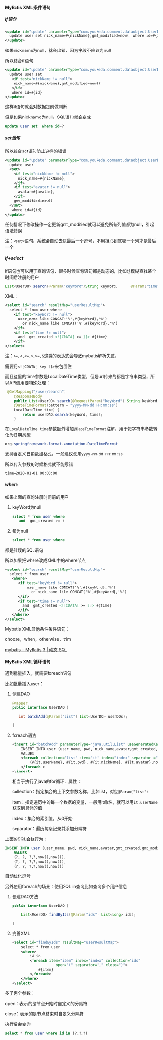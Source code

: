 #### MyBatis XML 条件语句

##### if语句

```xml
<update id="update" parameterType="com.youkeda.comment.dataobject.UserDO">
  update user set nick_name=#{nickName},gmt_modified=now() where id=#{id}
</update>
```

如果nickname为null，就会出错，因为字段不应该为null

所以结合if语句

```xml
<update id="update" parameterType="com.youkeda.comment.dataobject.UserDO">
  update user set
   <if test="nickName != null">
    nick_name=#{nickName},gmt_modified=now()
   </if>
   where id=#{id}
</update>
```

这样if语句就会对数据提前做判断

但是如果nickname为null，SQL语句就会变成

```sql
update user set  where id=?
```

##### set语句

所以结合set语句防止这样的错误

```xml
<update id="update" parameterType="com.youkeda.comment.dataobject.UserDO">
  update user
  <set>
    <if test="nickName != null">
      nick_name=#{nickName},
    </if>
    <if test="avatar != null">
      avatar=#{avatar},
    </if>
    gmt_modified=now()
  </set>
   where id=#{id}
</update>
```

任何情况下修改操作一定更新gmt_modified就可以避免所有列值都为null，引起语法错误

注：`<set>`语句，系统会自动去除最后一个逗号，不用担心到底哪一个列才是最后一个

##### if+select

if语句也可以用于查询语句，很多时候查询语句都是动态的，比如想模糊查找某个时间后注册的用户

```java
List<UserDO> search(@Param("keyWord")String keyWord,      @Param("time")LocalDateTime time);
```

XML：

```xml
<select id="search" resultMap="userResultMap">
  select * from user where
    <if test="keyWord != null">
      user_name like CONCAT('%',#{keyWord},'%')
        or nick_name like CONCAT('%',#{keyWord},'%')
    </if>
    <if test="time != null">
      and  gmt_created <![CDATA[ >= ]]> #{time}
    </if>
</select>
```

注：`>=,<,<=,>,>=,&`这类的表达式会导致mybatis解析失败，

需要用`<![CDATA[ key ]]>`来包围住

而且这里的time参数是LocalDateTime类型，但是url传来的都是字符串类型。所以API调用要特殊处理：

```java
 @GetMapping("/user/search")
    @ResponseBody
    public List<UserDO> search(@RequestParam("keyWord") String keyWord,    @RequestParam("time")
    @DateTimeFormat(pattern = "yyyy-MM-dd HH:mm:ss")
    LocalDateTime time) {
        return userDAO.search(keyWord, time);
    }
```

在`LocalDateTime time`参数额外增加`@DateTimeFormat`注解，用于把字符串参数转化为日期类型

```java
org.springframework.format.annotation.DateTimeFormat
```

支持自定义日期数据格式，一般建议使用`yyyy-MM-dd HH:mm:ss`

所以传入参数的时候格式就不能写错

```
time=2020-01-01 00:00:00
```

##### where

如果上面的查询注册时间前的用户

1. keyWord为null
   
   ```sql
   select * from user where
      and  gmt_created >= ?
   ```

2. 都为null
   
   ```sql
   select * from user where
   ```

都是错误的SQL语句

所以如果把where改成XML中的where节点

```xml
<select id="search" resultMap="userResultMap">
  select * from user
   <where>
      <if test="keyWord != null">
          user_name like CONCAT('%',#{keyWord},'%')
            or nick_name like CONCAT('%',#{keyWord},'%')
      </if>
      <if test="time != null">
        and  gmt_created <![CDATA[ >= ]]> #{time}
      </if>
   </where>
</select>
```

Mybatis XML其他条件条件语句：

choose，when，otherwise，trim

[mybatis &#x2013; MyBatis 3 | 动态 SQL](https://mybatis.org/mybatis-3/zh/dynamic-sql.html)

#### MyBatis XML 循环语句

遇到批量插入，就需要foreach语句

比如批量插入user：

1. 创建DAO
   
   ```java
   @Mapper
   public interface UserDAO {
   
      int batchAdd(@Param("list") List<UserDO> userDOs);
   
   }
   ```

2. foreach语法
   
   ```xml
   <insert id="batchAdd" parameterType="java.util.List" useGeneratedKeys="true" keyProperty="id">
       INSERT INTO user (user_name, pwd, nick_name,avatar,gmt_created,gmt_modified)
       VALUES
       <foreach collection="list" item="it" index="index" separator =",">
           (#{it.userName}, #{it.pwd}, #{it.nickName}, #{it.avatar},now(),now())
       </foreach >
   </insert>
   ```
   
   相当于执行了java的for循环，属性：
   
   collection：指定集合的上下文参数名称，比如list，对应`@Param("list")`
   
   item：指定遍历中的每一个数据的变量，一般用it命名，就可以用`it.userName`获取到具体的值
   
   index：集合的索引值，从0开始
   
   separator：遍历每条记录并添加分隔符

上面的SQL会执行为：

```sql
INSERT INTO user (user_name, pwd, nick_name,avatar,gmt_created,gmt_modified)
    VALUES
    (?, ?, ?,?,now(),now()),
    (?, ?, ?,?,now(),now()),
    (?, ?, ?,?,now(),now())
```

自动优化逗号

另外使用foreach的场景：使用SQL in查询比如查询多个用户信息

1. 创建DAO方法
   
   ```java
   public interface UserDAO {
   
       List<UserDO> findByIds(@Param("ids") List<Long> ids);
   
   }
   ```

2. 完善XML
   
   ```xml
   <select id="findByIds" resultMap="userResultMap">
       select * from user
       <where>
           id in
           <foreach item="item" index="index" collection="ids"
                       open="(" separator="," close=")">
               #{item}
           </foreach>
       </where>
   </select>
   ```

多了两个参数：

open：表示的是节点开始时自定义的分隔符

close：表示的是节点结束时自定义分隔符

执行后会变为

```sql
select * from user where id in (?,?,?)
```
